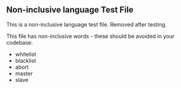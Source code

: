 ## Non-inclusive language Test File

This is a non-inclusive language test file. Removed after testing.

This file has non-inclusive words - these should be avoided in your codebase:

- whitelist
- blacklist
- abort
- master
- slave


